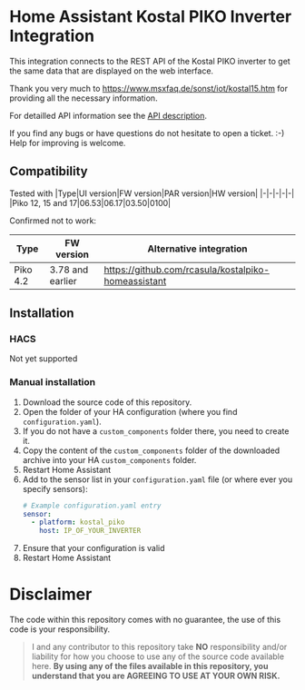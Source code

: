 # Home Assistant Kostal PIKO Inverter Integration

This integration connects to the REST API of the Kostal PIKO inverter
to get the same data that are displayed on the web interface.

Thank you very much to https://www.msxfaq.de/sonst/iot/kostal15.htm for providing all the necessary information.

For detailled API information see the [API description](docs/api.yaml).

If you find any bugs or have questions do not hesitate to open a ticket. :-)
Help for improving is welcome.

## Compatibility
Tested with
|Type|UI version|FW version|PAR version|HW version|
|-|-|-|-|-|
|Piko 12, 15 and 17|06.53|06.17|03.50|0100|

Confirmed not to work:

|Type|FW version|Alternative integration|
|-|-|-|
|Piko 4.2|3.78 and earlier|https://github.com/rcasula/kostalpiko-homeassistant|

## Installation
### HACS
Not yet supported

### Manual installation
1. Download the source code of this repository.
1. Open the folder of your HA configuration (where you find `configuration.yaml`).
1. If you do not have a `custom_components` folder there, you need to create it.
1. Copy the content of the `custom_components` folder of the downloaded archive into your HA `custom_components` folder.
1. Restart Home Assistant
1. Add to the sensor list in your `configuration.yaml` file (or where ever you specify sensors):
    ```yaml
    # Example configuration.yaml entry
    sensor:
      - platform: kostal_piko
        host: IP_OF_YOUR_INVERTER
    ```
1. Ensure that your configuration is valid
1. Restart Home Assistant

# Disclaimer
The code within this repository comes with no guarantee, the use of this code is your responsibility.

> I and any contributor to this repository take **NO** responsibility and/or liability for how you choose to use any of the source code available here. **By using any of the files available in this repository, you understand that you are AGREEING TO USE AT YOUR OWN RISK.**